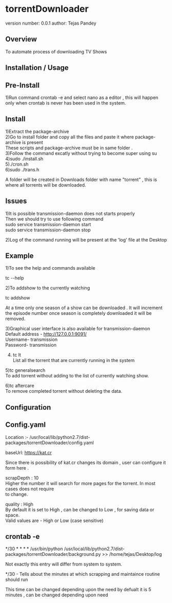torrentDownloader
===============================

version number: 0.0.1
author: Tejas Pandey

Overview
--------

To automate process of downloading TV Shows

Installation / Usage
--------------------

Pre-Install
-----------
1)Run command crontab -e and select nano as a editor , this will happen only when crontab is never has been used 
  in the system.


Install
-----------
1)Extract the package-archive   
2)Go to install folder and copy all the files and paste it where package-archive is present   
  These scripts and package-archive must be in same folder .   
3)Follow the command excatly without trying to become super using su    
4)sudo ./install.sh   
5)./cron.sh   
6)sudo ./trans.h   
  
A folder will be created in Downloads folder with name "torrent" , this is where  all torrents will be downloaded.   

    
Issues
------------
1)It is possible transmission-daemon does not starts properly   
  Then we should try to use following command   
  sudo service transmission-daemon start   
  sudo service transmission-daemon stop   
  
2)Log of the command running will be present at the 'log' file at the Desktop   
  
Example
-------

1)To see the help and commands available   
   
tc --help   
  
2)To addshow to the currently watching   
  
tc addshow   
  
At a time only one season of a show can be downloaded . It will increment   
the episode number once season is completely downloaded it will be removed.   
  
3)Graphical user interface is also available for transmission-daemon   
  Default address - http://127.0.0.1:9091/   
  Username- transmission   
  Password- transmission  
  
4) tc lt   
List all the torrent that are currently running in the system   

5)tc generalsearch   
  To add torrent without adding to the list of currently watching show.   

6)tc aftercare   
  To remove completed torrent without deleting the data.   

  
Configuration
----------------

Config.yaml
-----------
Location :- /usr/local/lib/python2.7/dist-packages/torrentDownloader/config.yaml   
  
baseUrl: https://kat.cr   
  
Since there is possibility of kat.cr changes its domain , user can configure it form here .   
  
scrapDepth : 10   
Higher the number it will search for more pages for the torrent. In most cases does not require   
to change.   
  
quality : High   
By default it is set to High , can be changed to Low , for saving data or space.  
Valid values are - High or Low (case sensitive)   
  

crontab -e 
-----------
*/30 * * * *  /usr/bin/python /usr/local/lib/python2.7/dist-packages/torrentDownloader/background.py >> /home/tejas/Desktop/log   
  
Not exactly this entry will differ from system to system.   
  
*/30 - Tells about the minutes at which scrapping and maintaince routine should run   
  
This time can be changed depending upon the need by defualt it is 5 minutes , can be changed depending upon need  


 
